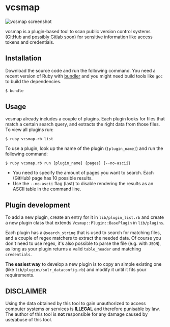 vcsmap
========

![vcsmap screenshot](https://cloud.githubusercontent.com/assets/1312973/17897353/2ec8c11a-6954-11e6-9906-4f4f0926f58d.png)

vcsmap is a plugin-based tool to scan public version control systems (GitHub and [possibly Gitlab soon](https://gitlab.com/gitlab-org/gitlab-ee/issues/556)) for sensitive information like access tokens and credentials. 

## Installation
Download the source code and run the following command. You need a recent version of Ruby with [bundler](http://bundler.io) and you might need build tools like `gcc` to build the dependencies.
``` ruby
$ bundle
```

## Usage
vcsmap already includes a couple of plugins. Each plugin looks for files that match a certain search query, and extracts the right data from those files. To view all plugins run:
```
$ ruby vcsmap.rb list
```

To use a plugin, look up the name of the plugin (`[plugin_name]`) and run the following command:
```
$ ruby vcsmap.rb run {plugin_name} {pages} {--no-ascii}
```
- You need to specify the amount of pages you want to search. Each (GitHub) page has 10 possible results.
- Use the `--no-ascii` flag (last) to disable rendering the results as an ASCII table in the command line.

## Plugin development
To add a new plugin, create an entry for it in `lib/plugin_list.rb` and create a new plugin class that extends `Vcsmap::Plugin::BasePlugin` in `lib/plugins`. 

Each plugin has a `@search_string` that is used to search for matching files, and a couple of regex matchers to extract the needed data. Of course you don't need to use regex, it's also possible to parse the file (e.g. with `JSON`), as long as your plugin returns a valid `table_header` and matching `credentials`.

**The easiest way** to develop a new plugin is to copy an simple existing one (like `lib/plugins/solr_dataconfig.rb`) and modify it until it fits your requirements.

## DISCLAIMER
Using the data obtained by this tool to gain unauthorized to access computer systems or services is **ILLEGAL** and therefore punisable by law. The author of this tool is **not** responsible for any damage caused by use/abuse of this tool.
